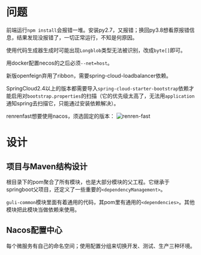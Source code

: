 # 问题
前端运行`npm install`会报错一堆。安装py2.7，又报错；换回py3.8想看原报错信息，结果发现没报错了，一切正常运行，不知是何原因。

使用代码生成器生成时可能出现`Longblob`类型无法被识别，改成`byte[]`即可。

用docker配置necos的之后必须`--net=host`。

新版openfeign弃用了ribbon，需要spring-cloud-loadbalancer依赖。

SpringCloud2.4以上的版本都需要导入`spring-cloud-starter-bootstrap`依赖才能启用对`bootstrap.properties`的扫描（它的优先级太高了，无法用`application`通知spring去扫描它，只能通过安装依赖解决）。

renrenfast想要使用nacos，须选固定的版本：
![renren-fast](renren-fast.md#Nacos相关)
# 设计
## 项目与Maven结构设计
根目录下的pom聚合了所有模块，也是大部分模块的父工程。它继承于springboot父项目，还定义了一些重要的`<dependencyManagement>`。

`guli-common`模块里面有着通用的代码，其pom里有通用的`<dependencies>`。其他模块把此模块当做依赖来使用。

## Nacos配置中心
每个微服务有自己的命名空间；使用配置分组来切换开发、测试、生产三种环境。